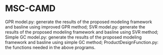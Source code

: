 # MSC-CAMD
GPR model.py: generate the results of the proposed modeling framework and basline using improved GPR method;
SVR model.py: generate the results of the proposed modeling framework and basline using SVR method;
Simple GC model.py: generate the results of the proposed modeling framework and basline using simple GC method;
ProductDesignFunction.py: the functions needed in the above programs.
